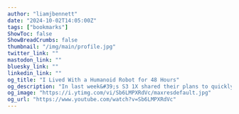 ```yaml
---
author: "liamjbennett"
date: "2024-10-02T14:05:00Z"
tags: ["bookmarks"]
ShowToc: false
ShowBreadCrumbs: false
thumbnail: "/img/main/profile.jpg"
twitter_link: ""
mastodon_link: ""
bluesky_link: ""
linkedin_link: ""
og_title: "I Lived With a Humanoid Robot for 48 Hours"
og_description: "In last week&#39;s S3 1X shared their plans to quickly deploy Neo, their new robot, in homes. So I asked if they&#39;d put Neo in my home.If you&#39;d like to support ou..."
og_image: "https://i.ytimg.com/vi/Sb6LMPXRdVc/maxresdefault.jpg"
og_url: "https://www.youtube.com/watch?v=Sb6LMPXRdVc"
---
```

